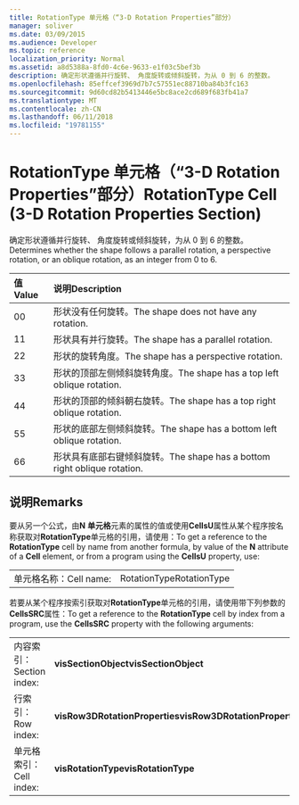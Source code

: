 ```yaml
---
title: RotationType 单元格（“3-D Rotation Properties”部分）
manager: soliver
ms.date: 03/09/2015
ms.audience: Developer
ms.topic: reference
localization_priority: Normal
ms.assetid: a8d5388a-8fd0-4c6e-9633-e1f03c5bef3b
description: 确定形状遵循并行旋转、 角度旋转或倾斜旋转，为从 0 到 6 的整数。
ms.openlocfilehash: 85effcef3969d7b7c57551ec88710ba84b3fc163
ms.sourcegitcommit: 9d60cd82b5413446e5bc8ace2cd689f683fb41a7
ms.translationtype: MT
ms.contentlocale: zh-CN
ms.lasthandoff: 06/11/2018
ms.locfileid: "19781155"
---
```

# <a name="rotationtype-cell-3-d-rotation-properties-section"></a><span data-ttu-id="bcfeb-103">RotationType 单元格（“3-D Rotation Properties”部分）</span><span class="sxs-lookup"><span data-stu-id="bcfeb-103">RotationType Cell (3-D Rotation Properties Section)</span></span>

<span data-ttu-id="bcfeb-104">确定形状遵循并行旋转、 角度旋转或倾斜旋转，为从 0 到 6 的整数。</span><span class="sxs-lookup"><span data-stu-id="bcfeb-104">Determines whether the shape follows a parallel rotation, a perspective rotation, or an oblique rotation, as an integer from 0 to 6.</span></span> 
  
|<span data-ttu-id="bcfeb-105">**值**</span><span class="sxs-lookup"><span data-stu-id="bcfeb-105">**Value**</span></span>|<span data-ttu-id="bcfeb-106">**说明**</span><span class="sxs-lookup"><span data-stu-id="bcfeb-106">**Description**</span></span>|
|:-----|:-----|
|<span data-ttu-id="bcfeb-107">0</span><span class="sxs-lookup"><span data-stu-id="bcfeb-107">0</span></span>  <br/> |<span data-ttu-id="bcfeb-108">形状没有任何旋转。</span><span class="sxs-lookup"><span data-stu-id="bcfeb-108">The shape does not have any rotation.</span></span>  <br/> |
|<span data-ttu-id="bcfeb-109">1</span><span class="sxs-lookup"><span data-stu-id="bcfeb-109">1</span></span>  <br/> |<span data-ttu-id="bcfeb-110">形状具有并行旋转。</span><span class="sxs-lookup"><span data-stu-id="bcfeb-110">The shape has a parallel rotation.</span></span>  <br/> |
|<span data-ttu-id="bcfeb-111">2</span><span class="sxs-lookup"><span data-stu-id="bcfeb-111">2</span></span>  <br/> |<span data-ttu-id="bcfeb-112">形状的旋转角度。</span><span class="sxs-lookup"><span data-stu-id="bcfeb-112">The shape has a perspective rotation.</span></span>  <br/> |
|<span data-ttu-id="bcfeb-113">3</span><span class="sxs-lookup"><span data-stu-id="bcfeb-113">3</span></span>  <br/> |<span data-ttu-id="bcfeb-114">形状的顶部左侧倾斜旋转角度。</span><span class="sxs-lookup"><span data-stu-id="bcfeb-114">The shape has a top left oblique rotation.</span></span>  <br/> |
|<span data-ttu-id="bcfeb-115">4</span><span class="sxs-lookup"><span data-stu-id="bcfeb-115">4</span></span>  <br/> |<span data-ttu-id="bcfeb-116">形状的顶部的倾斜朝右旋转。</span><span class="sxs-lookup"><span data-stu-id="bcfeb-116">The shape has a top right oblique rotation.</span></span>  <br/> |
|<span data-ttu-id="bcfeb-117">5</span><span class="sxs-lookup"><span data-stu-id="bcfeb-117">5</span></span>  <br/> |<span data-ttu-id="bcfeb-118">形状的底部左侧倾斜旋转。</span><span class="sxs-lookup"><span data-stu-id="bcfeb-118">The shape has a bottom left oblique rotation.</span></span>  <br/> |
|<span data-ttu-id="bcfeb-119">6</span><span class="sxs-lookup"><span data-stu-id="bcfeb-119">6</span></span>  <br/> |<span data-ttu-id="bcfeb-120">形状具有底部右键倾斜旋转。</span><span class="sxs-lookup"><span data-stu-id="bcfeb-120">The shape has a bottom right oblique rotation.</span></span>  <br/> |
   
## <a name="remarks"></a><span data-ttu-id="bcfeb-121">说明</span><span class="sxs-lookup"><span data-stu-id="bcfeb-121">Remarks</span></span>

<span data-ttu-id="bcfeb-122">要从另一个公式，由**N** **单元格**元素的属性的值或使用**CellsU**属性从某个程序按名称获取对**RotationType**单元格的引用，请使用：</span><span class="sxs-lookup"><span data-stu-id="bcfeb-122">To get a reference to the **RotationType** cell by name from another formula, by value of the **N** attribute of a **Cell** element, or from a program using the **CellsU** property, use:</span></span> 
  
|||
|:-----|:-----|
|<span data-ttu-id="bcfeb-123">单元格名称：</span><span class="sxs-lookup"><span data-stu-id="bcfeb-123">Cell name:</span></span>  <br/> |<span data-ttu-id="bcfeb-124">RotationType</span><span class="sxs-lookup"><span data-stu-id="bcfeb-124">RotationType</span></span>  <br/> |
   
<span data-ttu-id="bcfeb-125">若要从某个程序按索引获取对**RotationType**单元格的引用，请使用带下列参数的**CellsSRC**属性：</span><span class="sxs-lookup"><span data-stu-id="bcfeb-125">To get a reference to the **RotationType** cell by index from a program, use the **CellsSRC** property with the following arguments:</span></span> 
  
|||
|:-----|:-----|
|<span data-ttu-id="bcfeb-126">内容索引：</span><span class="sxs-lookup"><span data-stu-id="bcfeb-126">Section index:</span></span>  <br/> |<span data-ttu-id="bcfeb-127">**visSectionObject**</span><span class="sxs-lookup"><span data-stu-id="bcfeb-127">**visSectionObject**</span></span> <br/> |
|<span data-ttu-id="bcfeb-128">行索引：</span><span class="sxs-lookup"><span data-stu-id="bcfeb-128">Row index:</span></span>  <br/> |<span data-ttu-id="bcfeb-129">**visRow3DRotationProperties**</span><span class="sxs-lookup"><span data-stu-id="bcfeb-129">**visRow3DRotationProperties**</span></span> <br/> |
|<span data-ttu-id="bcfeb-130">单元格索引：</span><span class="sxs-lookup"><span data-stu-id="bcfeb-130">Cell index:</span></span>  <br/> |<span data-ttu-id="bcfeb-131">**visRotationType**</span><span class="sxs-lookup"><span data-stu-id="bcfeb-131">**visRotationType**</span></span> <br/> |
   

